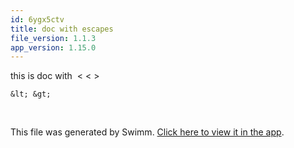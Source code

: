 ```yaml
---
id: 6ygx5ctv
title: doc with escapes
file_version: 1.1.3
app_version: 1.15.0
---
```


this is doc with  < &lt; &gt; &nbsp;

```
&lt; &gt;
```

<br/>

This file was generated by Swimm. [Click here to view it in the app](https://swimm-web-app.web.app/repos/Z2l0aHViJTNBJTNBdDElM0ElM0FlcmFuLXN3aW1t/docs/6ygx5ctv).

